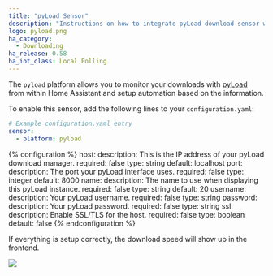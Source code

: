 ```yaml
---
title: "pyLoad Sensor"
description: "Instructions on how to integrate pyLoad download sensor within Home Assistant."
logo: pyload.png
ha_category:
  - Downloading
ha_release: 0.58
ha_iot_class: Local Polling
---
```


The `pyload` platform allows you to monitor your downloads with [pyLoad](https://pyload.net/) from within Home Assistant and setup automation based on the information.

To enable this sensor, add the following lines to your `configuration.yaml`:

```yaml
# Example configuration.yaml entry
sensor:
  - platform: pyload
```

{% configuration %}
host:
  description: This is the IP address of your pyLoad download manager.
  required: false
  type: string
  default: localhost
port:
  description: The port your pyLoad interface uses.
  required: false
  type: integer
  default: 8000
name:
  description: The name to use when displaying this pyLoad instance.
  required: false
  type: string
  default: 20
username:
  description: Your pyLoad username.
  required: false
  type: string
password:
  description: Your pyLoad password.
  required: false
  type: string
ssl:
  description: Enable SSL/TLS for the host.
  required: false
  type: boolean
  default: false
{% endconfiguration %}

If everything is setup correctly, the download speed will show up in the frontend.

<p class='img'>
  <img src='{{site_root}}/images/components/pyload/pyload_speed.png' />
</p>
